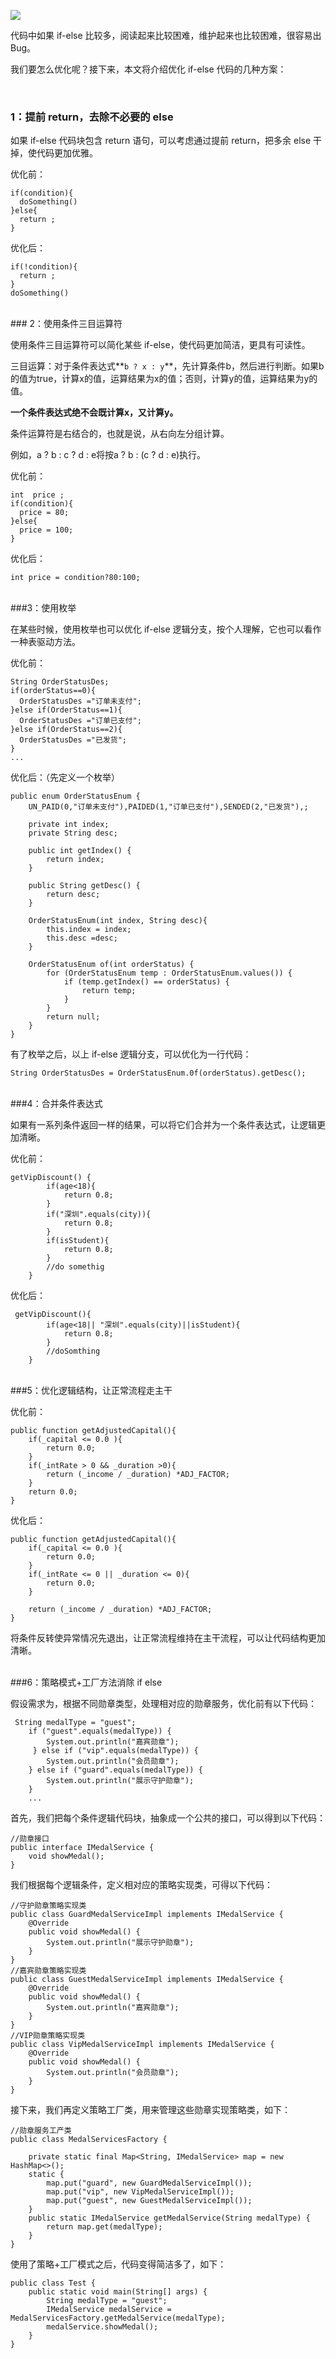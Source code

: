 ![](https://upload-images.jianshu.io/upload_images/6943526-12907feada1f8e8b?imageMogr2/auto-orient/strip%7CimageView2/2/w/1240)

代码中如果 if-else 比较多，阅读起来比较困难，维护起来也比较困难，很容易出 Bug。

我们要怎么优化呢？接下来，本文将介绍优化 if-else 代码的几种方案：

<br/>

### 1：提前 return，去除不必要的 else

如果 if-else 代码块包含 return 语句，可以考虑通过提前 return，把多余 else 干掉，使代码更加优雅。

优化前：

```
if(condition){ 
  doSomething()
}else{    
  return ;
}
```

优化后：

```
if(!condition){    
  return ;
}
doSomething()
```
<br/>
### 2：使用条件三目运算符

使用条件三目运算符可以简化某些 if-else，使代码更加简洁，更具有可读性。

三目运算：对于条件表达式**`b ? x : y`**，先计算条件b，然后进行判断。如果b的值为true，计算x的值，运算结果为x的值；否则，计算y的值，运算结果为y的值。

**一个条件表达式绝不会既计算x，又计算y。**

条件运算符是右结合的，也就是说，从右向左分组计算。

例如，a ? b : c ? d : e将按a ? b : (c ? d : e)执行。

优化前：
```
int  price ;
if(condition){    
  price = 80;
}else{    
  price = 100;
}
```

优化后：

```
int price = condition?80:100;
```

<br/>
###3：使用枚举

在某些时候，使用枚举也可以优化 if-else 逻辑分支，按个人理解，它也可以看作一种表驱动方法。

优化前：

```
String OrderStatusDes;
if(orderStatus==0){    
  OrderStatusDes ="订单未支付";
}else if(OrderStatus==1){    
  OrderStatusDes ="订单已支付";
}else if(OrderStatus==2){   
  OrderStatusDes ="已发货"; 
}
...
```

优化后：（先定义一个枚举）

```
public enum OrderStatusEnum {
    UN_PAID(0,"订单未支付"),PAIDED(1,"订单已支付"),SENDED(2,"已发货"),;

    private int index;
    private String desc;

    public int getIndex() {
        return index;
    }

    public String getDesc() {
        return desc;
    }

    OrderStatusEnum(int index, String desc){
        this.index = index;
        this.desc =desc;
    }

    OrderStatusEnum of(int orderStatus) {
        for (OrderStatusEnum temp : OrderStatusEnum.values()) {
            if (temp.getIndex() == orderStatus) {
                return temp;
            }
        }
        return null;
    }
}

```

有了枚举之后，以上 if-else 逻辑分支，可以优化为一行代码：

```
String OrderStatusDes = OrderStatusEnum.0f(orderStatus).getDesc();
```
<br/>
###4：合并条件表达式

如果有一系列条件返回一样的结果，可以将它们合并为一个条件表达式，让逻辑更加清晰。

优化前：

```
getVipDiscount() {
        if(age<18){
            return 0.8;
        }
        if("深圳".equals(city)){
            return 0.8;
        }
        if(isStudent){
            return 0.8;
        }
        //do somethig
    }
```

优化后：

```
 getVipDiscount(){
        if(age<18|| "深圳".equals(city)||isStudent){
            return 0.8;
        }
        //doSomthing
    }
```
<br/>
###5：优化逻辑结构，让正常流程走主干

优化前：

```
public function getAdjustedCapital(){
    if(_capital <= 0.0 ){
        return 0.0;
    }
    if(_intRate > 0 && _duration >0){
        return (_income / _duration) *ADJ_FACTOR;
    }
    return 0.0;
}
```

优化后：

```
public function getAdjustedCapital(){
    if(_capital <= 0.0 ){
        return 0.0;
    }
    if(_intRate <= 0 || _duration <= 0){
        return 0.0;
    }

    return (_income / _duration) *ADJ_FACTOR;
}
```

将条件反转使异常情况先退出，让正常流程维持在主干流程，可以让代码结构更加清晰。

<br/>
###6：策略模式+工厂方法消除 if else

假设需求为，根据不同勋章类型，处理相对应的勋章服务，优化前有以下代码：

```
 String medalType = "guest";
    if ("guest".equals(medalType)) {
        System.out.println("嘉宾勋章");
     } else if ("vip".equals(medalType)) {
        System.out.println("会员勋章");
    } else if ("guard".equals(medalType)) {
        System.out.println("展示守护勋章");
    }
    ...
```

首先，我们把每个条件逻辑代码块，抽象成一个公共的接口，可以得到以下代码：

```
//勋章接口
public interface IMedalService {
    void showMedal();
}
```

我们根据每个逻辑条件，定义相对应的策略实现类，可得以下代码：

```
//守护勋章策略实现类
public class GuardMedalServiceImpl implements IMedalService {
    @Override
    public void showMedal() {
        System.out.println("展示守护勋章");
    }
}
//嘉宾勋章策略实现类
public class GuestMedalServiceImpl implements IMedalService {
    @Override
    public void showMedal() {
        System.out.println("嘉宾勋章");
    }
}
//VIP勋章策略实现类
public class VipMedalServiceImpl implements IMedalService {
    @Override
    public void showMedal() {
        System.out.println("会员勋章");
    }
}
```

接下来，我们再定义策略工厂类，用来管理这些勋章实现策略类，如下：

```
//勋章服务工产类
public class MedalServicesFactory {

    private static final Map<String, IMedalService> map = new HashMap<>();
    static {
        map.put("guard", new GuardMedalServiceImpl());
        map.put("vip", new VipMedalServiceImpl());
        map.put("guest", new GuestMedalServiceImpl());
    }
    public static IMedalService getMedalService(String medalType) {
        return map.get(medalType);
    }
}

```

使用了策略+工厂模式之后，代码变得简洁多了，如下：

```
public class Test {
    public static void main(String[] args) {
        String medalType = "guest";
        IMedalService medalService = MedalServicesFactory.getMedalService(medalType);
        medalService.showMedal();
    }
}
```
